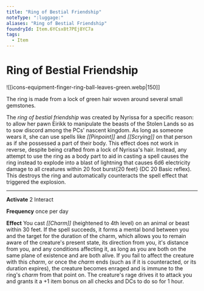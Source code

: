 ```yaml
---
title: "Ring of Bestial Friendship"
noteType: ":luggage:"
aliases: "Ring of Bestial Friendship"
foundryId: Item.6YCsx8t7PEj8YC7a
tags:
  - Item
---
```


# Ring of Bestial Friendship
![[icons-equipment-finger-ring-ball-leaves-green.webp|150]]

The ring is made from a lock of green hair woven around several small gemstones.

The _ring of bestial friendship_ was created by Nyrissa for a specific reason: to allow her pawn Eirikk to manipulate the beasts of the Stolen Lands so as to sow discord among the PCs' nascent kingdom. As long as someone wears it, she can use spells like _[[Pinpoint]]_ and _[[Scrying]]_ on that person as if she possessed a part of their body. This effect does not work in reverse, despite being crafted from a lock of Nyrissa's hair. Instead, any attempt to use the ring as a body part to aid in casting a spell causes the ring instead to explode into a blast of lightning that causes 6d6 electricity damage to all creatures within 20 foot burst{20 feet} (DC 20 Basic reflex). This destroys the ring and automatically counteracts the spell effect that triggered the explosion.

* * *

**Activate** 2 Interact

**Frequency** once per day

**Effect** You cast _[[Charm]]_ (heightened to 4th level) on an animal or beast within 30 feet. If the spell succeeds, it forms a mental bond between you and the target for the duration of the charm, which allows you to remain aware of the creature's present state, its direction from you, it's distance from you, and any conditions affecting it, as long as you are both on the same plane of existence and are both alive. If you fail to affect the creature with this _charm_, or once the _charm_ ends (such as if it is counteracted, or its duration expires), the creature becomes enraged and is immune to the ring's _charm_ from that point on. The creature's rage drives it to attack you and grants it a +1 item bonus on all checks and DCs to do so for 1 hour.

